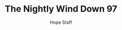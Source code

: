 ---
image: /assets/img/nwd/97_nwd_psalm_147_3_niv.png
title: The Nightly Wind Down 97
number: 97
categories:
  - The Nightly Wind Down
author: Hope Staff
notes: The Nightly Wind Down 97
embed: >-
  EMBED_GOES_HERE
transcript: >-
  SOME LINES OF TEXT START HERE
---